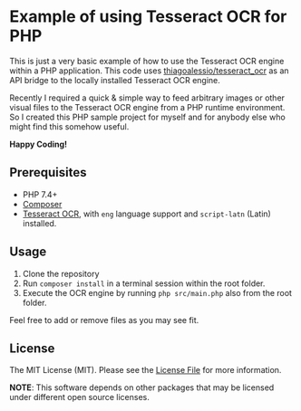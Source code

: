 # Example of using Tesseract OCR for PHP

This is just a very basic example of how to use the Tesseract OCR engine within
a PHP application. This code uses
[thiagoalessio/tesseract_ocr](https://github.com/thiagoalessio/tesseract_ocr)
as an API bridge to the locally installed Tesseract OCR engine.

Recently I required a quick & simple way to feed arbitrary images or other
visual files to the Tesseract OCR engine from a PHP runtime environment.
So I created this PHP sample project for myself and for anybody else who might
find this somehow useful.

**Happy Coding!**

## Prerequisites

- PHP 7.4+
- [Composer](https://getcomposer.org)
- [Tesseract OCR](https://github.com/tesseract-ocr/tesseract), with `eng` language support and `script-latn` (Latin) installed.

## Usage

1. Clone the repository
2. Run `composer install` in a terminal session within the root folder.
3. Execute the OCR engine by running `php src/main.php` also from the root folder.

Feel free to add or remove files as you may see fit.
## License

The MIT License (MIT). Please see the
[License File](https://github.com/derklinge/tesseract-ocr-php-test/blob/master/LICENSE)
for more information.

**NOTE**: This software depends on other packages that may be licensed under
different open source licenses.
